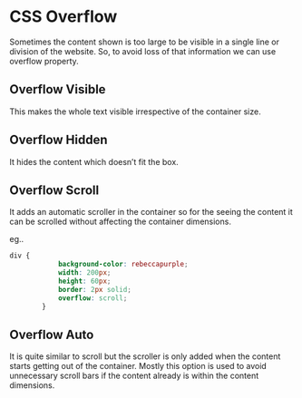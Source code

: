 # CSS Overflow
Sometimes the content shown is too large to be visible in a single line or division of the website. So, to avoid loss of that information we can use overflow property.

 

## Overflow Visible
This makes the whole text visible irrespective of the container size.


## Overflow Hidden
It hides the content which doesn’t fit the box.

## Overflow Scroll
It adds an automatic scroller in the container so for the seeing the content it can be scrolled without affecting the container dimensions.

eg..

```css
div {
            background-color: rebeccapurple;
            width: 200px;
            height: 60px;
            border: 2px solid;
            overflow: scroll;
        }
```

## Overflow Auto
It is quite similar to scroll but the scroller is only added when the content starts getting out of the container. Mostly this option is used to avoid unnecessary scroll bars if the content already is within the content dimensions.